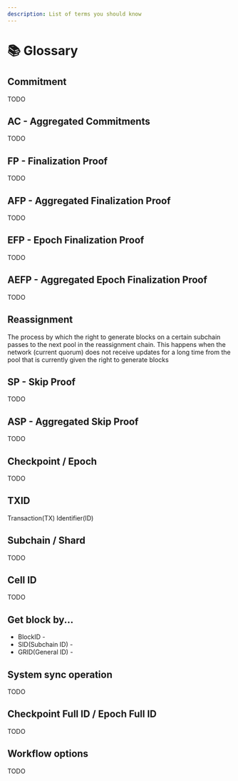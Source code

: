 ```yaml
---
description: List of terms you should know
---
```


# 📚 Glossary

## Commitment

TODO



## AC - Aggregated Commitments

TODO



## FP - Finalization Proof

TODO



## AFP - Aggregated Finalization Proof

TODO



## EFP - Epoch Finalization Proof

TODO



## AEFP - Aggregated Epoch Finalization Proof

TODO

## Reassignment

The process by which the right to generate blocks on a certain subchain passes to the next pool in the reassignment chain. This happens when the network (current quorum) does not receive updates for a long time from the pool that is currently given the right to generate blocks

## SP - Skip Proof

TODO



## ASP - Aggregated Skip Proof

TODO



## Checkpoint / Epoch

TODO



## TXID

Transaction(TX) Identifier(ID)



## Subchain / Shard

TODO



## Cell ID

TODO



## Get block by...

* BlockID -&#x20;
* SID(Subchain ID) -&#x20;
* GRID(General ID) -&#x20;



## System sync operation

TODO



## Checkpoint Full ID / Epoch Full ID

TODO



## Workflow options

TODO

